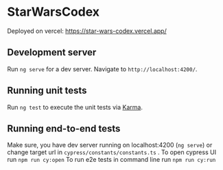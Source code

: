 # StarWarsCodex

Deployed on vercel: https://star-wars-codex.vercel.app/

## Development server

Run `ng serve` for a dev server. Navigate to `http://localhost:4200/`.

## Running unit tests

Run `ng test` to execute the unit tests via [Karma](https://karma-runner.github.io).

## Running end-to-end tests

Make sure, you have dev server running on localhost:4200 (`ng serve`) or change target url in `cypress/constants/constants.ts` .
To open cypress UI run `npm run cy:open`
To run e2e tests in command line run `npm run cy:run`